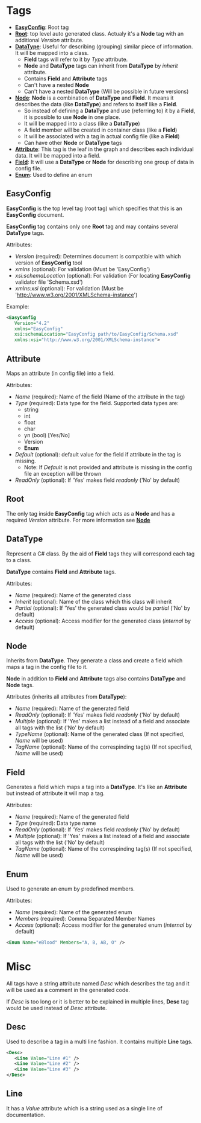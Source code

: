 # Tags
  * [**EasyConfig**](#easyconfig): Root tag
  * [**Root**](#root): top level auto generated class. Actualy it's a **Node** tag with an additional *Version* attribute.
  * [**DataType**](#datatype): Useful for describing (grouping) similar piece of information. It will be mapped into a class.
    *  **Field** tags will refer to it by *Type* attribute.
    *  **Node** and **DataType** tags can inherit from **DataType** by *inherit* attribute.
    *  Contains **Field** and **Attribute** tags
    *  Can't have a nested **Node**
    *  Can't have a nested **DataType** (Will be possible in future versions)
  * [**Node**](#node): **Node** is a combination of **DataType** and **Field**. It means it describes the data (like **DataType**) and refers to itself like a **Field**.
    * So instead of defining a **DataType** and use (referring to) it  by a **Field**, it is possible to use **Node** in one place.
    * It will be mapped into a class (like a **DataType**)
    * A field member will be created in container class (like a **Field**)
    * It will be associated with a tag in actual config file (like a **Field**)
    * Can have other **Node** or **DataType** tags
  * [**Attribute**](#attribute): This tag is the leaf in the graph and describes each individual data. It will be mapped into a field.
  * [**Field**](#field): It will use a **DataType** or **Node** for describing one group of data in config file.
  * [**Enum**](#enum): Used to define an enum


## EasyConfig
**EasyConfig** is the top level tag (root tag) which specifies that this is an **EasyConfig** document.

 **EasyConfig** tag contains only one **Root** tag and may contains several **DataType** tags.

Attributes:
  * *Version* (required): Determines document is compatible with which version of **EasyConfig** tool
  * *xmlns* (optional): For validation (Must be 'EasyConfig')
  * *xsi:schemaLocation* (optional): For validation (For locating **EasyConfig** validator file 'Schema.xsd')
  * *xmlns:xsi* (optional): For validation (Must be 'http://www.w3.org/2001/XMLSchema-instance')

Example:
```xml
<EasyConfig
   Version="4.2"
   xmlns="EasyConfig"
   xsi:schemaLocation="EasyConfig path/to/EasyConfig/Schema.xsd"
   xmlns:xsi="http://www.w3.org/2001/XMLSchema-instance">
```


## Attribute
Maps an attribute (in config file) into a field.

Attributes:
  * *Name* (required): Name of the field (Name of the attribute in the tag)
  * *Type* (required): Data type for the field. Supported data types are:
    * string
    * int
    * float
    * char
    * yn (bool) [Yes/No]
    * Version
    * **Enum**
  * *Default* (optional): default value for the field if attribute in the tag is missing.
    * Note: If *Default* is not provided and attribute is missing in the config file an exception will be thrown
  * *ReadOnly* (optional): If 'Yes' makes field *readonly* ('No' by default)


## Root
The only tag inside **EasyConfig** tag which acts as a **Node** and has a required *Version* attribute. For more information see [**Node**](#node)


## DataType
Represent a C# class. By the aid of **Field** tags they will correspond each tag to a class.

**DataType** contains **Field** and **Attribute** tags.

Attributes:
  * *Name* (required): Name of the generated class
  * *Inherit* (optional): Name of the class which this class will inherit
  * *Partial* (optional): If 'Yes' the generated class would be *partial* ('No' by default)
  * *Access* (optional): Access modifier for the generated class (*internal* by default)


## Node
Inherits from **DataType**. They generate a class and create a field which maps a tag in the config file to it.

**Node** in addition to **Field** and **Attribute** tags also contains **DataType** and **Node** tags.

Attributes (inherits all attributes from **DataType**):
  * *Name* (required): Name of the generated field
  * *ReadOnly* (optional): If 'Yes' makes field *readonly* ('No' by default)
  * *Multiple* (optional): If 'Yes' makes a list instead of a field and associate all tags with the list ('No' by default)
  * *TypeName* (optional): Name of the generated class (If not specified, *Name* will be used)
  * *TagName* (optional): Name of the correspinding tag(s) (If not specified, *Name* will be used)


## Field
Generates a field which maps a tag into a **DataType**. It's like an **Attribute** but instead of attribute it will map a tag.

Attributes:
  * *Name* (required): Name of the generated field
  * *Type* (required): Data type name
  * *ReadOnly* (optional): If 'Yes' makes field *readonly* ('No' by default)
  * *Multiple* (optional): If 'Yes' makes a list instead of a field and associate all tags with the list ('No' by default)
  * *TagName* (optional): Name of the correspinding tag(s) (If not specified, *Name* will be used)


## Enum
Used to generate an enum by predefined members.

Attributes:
  * *Name* (required): Name of the generated enum
  * *Members* (required): Comma Separated Member Names
  * *Access* (optional): Access modifier for the generated enum (*internal* by default)

```xml
<Enum Name="eBlood" Members="A, B, AB, O" />
```


# Misc
All tags have a string attribute named *Desc* which describes the tag and it will be used as a comment in the generated code.

If *Desc* is too long or it is better to be explained in multiple lines, **Desc** tag would be used instead of *Desc* attribute.


## Desc
Used to describe a tag in a multi line fashion. It contains multiple **Line** tags.

```xml
<Desc>
   <Line Value="Line #1" />
   <Line Value="Line #2" />
   <Line Value="Line #3" />
</Desc>
```


## Line
It has a *Value* attribute which is a string used as a single line of documentation.

